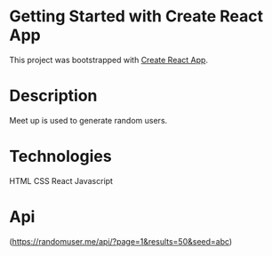# Getting Started with Create React App

This project was bootstrapped with [Create React App](https://github.com/facebook/create-react-app).

# Description 
Meet up is used to generate random users.

# Technologies 
 HTML
 CSS
 React
 Javascript

# Api
(https://randomuser.me/api/?page=1&results=50&seed=abc)
